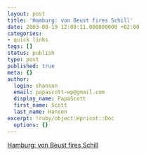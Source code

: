 ```yaml
---
layout: post
title: 'Hamburg: von Beust fires Schill'
date: 2003-08-19 12:08:11.000000000 +02:00
categories:
- quick links
tags: []
status: publish
type: post
published: true
meta: {}
author:
  login: shanson
  email: papascott-wp@gmail.com
  display_name: PapaScott
  first_name: Scott
  last_name: Hanson
excerpt: !ruby/object:Hpricot::Doc
  options: {}
---
```

<p><a title="Ding dong, the witch is dead!" href="http://193.97.251.30/ndr/regional/hh/20030819/wellinghausen.html">Hamburg: von Beust fires Schill</a></p>
